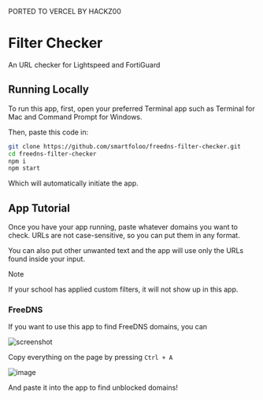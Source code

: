 PORTED TO VERCEL BY HACKZ00

# Filter Checker
An URL checker for Lightspeed and FortiGuard

## Running Locally

To run this app, first, open your preferred Terminal app such as Terminal for Mac and Command Prompt for Windows.

Then, paste this code in:

```bash
git clone https://github.com/smartfoloo/freedns-filter-checker.git
cd freedns-filter-checker
npm i
npm start
```

Which will automatically initiate the app.

## App Tutorial

Once you have your app running, paste whatever domains you want to check. URLs are not case-sensitive, so you can put them in any format.

You can also put other unwanted text and the app will use only the URLs found inside your input.

> [!NOTE]
> If your school has applied custom filters, it will not show up in this app.

### FreeDNS

If you want to use this app to find FreeDNS domains, you can

![screenshot](https://github.com/user-attachments/assets/cc001ee7-f966-499a-905b-4635e17bb5bb)

Copy everything on the page by pressing `Ctrl + A` 

![image](https://github.com/user-attachments/assets/7f6c101b-f616-4769-a33d-a2b4cd286881)

And paste it into the app to find unblocked domains!
